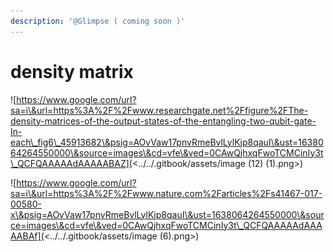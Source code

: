 ```yaml
---
description: '@Glimpse ( coming soon )'
---
```


# density matrix

![https://www.google.com/url?sa=i\&url=https%3A%2F%2Fwww.researchgate.net%2Ffigure%2FThe-density-matrices-of-the-output-states-of-the-entangling-two-qubit-gate-In-each\_fig6\_45913682\&psig=AOvVaw17pnvRmeBvlLylKjp8qauI\&ust=1638064264550000\&source=images\&cd=vfe\&ved=0CAwQjhxqFwoTCMCinIy3t\_QCFQAAAAAdAAAAABAZ](<../../.gitbook/assets/image (12) (1).png>)

![https://www.google.com/url?sa=i\&url=https%3A%2F%2Fwww.nature.com%2Farticles%2Fs41467-017-00580-x\&psig=AOvVaw17pnvRmeBvlLylKjp8qauI\&ust=1638064264550000\&source=images\&cd=vfe\&ved=0CAwQjhxqFwoTCMCinIy3t\_QCFQAAAAAdAAAAABAf](<../../.gitbook/assets/image (6).png>)
